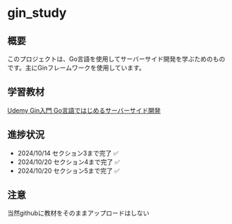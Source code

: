 # gin_study

## 概要
このプロジェクトは、Go言語を使用してサーバーサイド開発を学ぶためのものです。主にGinフレームワークを使用しています。

## 学習教材
[Udemy Gin入門 Go言語ではじめるサーバーサイド開発](https://www.udemy.com/course/gin-golang/)

## 進捗状況
- 2024/10/14 セクション3まで完了 ✅
- 2024/10/20 セクション4まで完了 ✅
- 2024/10/20 セクション5まで完了 ✅

## 注意
当然githubに教材をそのままアップロードはしない